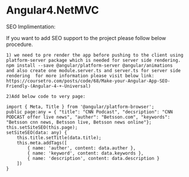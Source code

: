 # Angular4.NetMVC

SEO Implimentation:

If you want to add SEO support to the project please follow below procedure.

    1) we need to pre render the app before pushing to the client using platform-server package which is needed for server side rendering.
    npm install --save @angular/platform-server @angular/animations
    and also create one module.server.ts and server.ts for server side rendering  for more information please visit below link:
    https://coursetro.com/posts/code/68/Make-your-Angular-App-SEO-Friendly-(Angular-4-+-Universal)
	
    2)Add below code to very page:
	
    import { Meta, Title } from '@angular/platform-browser';
    public page:any = { "title": "CNN Podcast", "decsription": "CNN PODCAST offer live news", "auther": "Betsson.com", "keywords":      "Betsson cnn news, Betsson live, Betsson news online"};
    this.setSiteSEO(this.page);
    setSiteSEO(data: any) {
        this.title.setTitle(data.title);
        this.meta.addTags([
            { name: 'auther', content: data.auther },
            { name: 'keyword', content: data.keywords },
            { name: 'description', content: data.description }
        ])
    }
